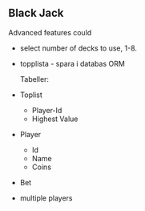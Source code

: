 ## Black Jack

Advanced features could

- select number of decks to use, 1-8.

- topplista - spara i databas ORM

  Tabeller:
- Toplist
    - Player-Id
    - Highest Value 
- Player
    - Id
    - Name 
    - Coins 

- Bet

- multiple players
